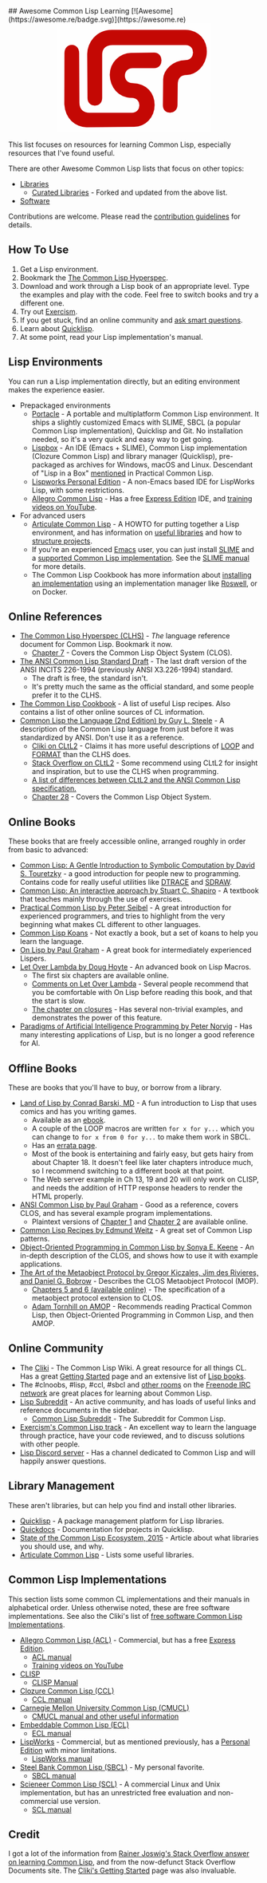 <div class="github-widget" data-repo="GustavBertram/awesome-common-lisp-learning"></div>
<script async src="https://pagead2.googlesyndication.com/pagead/js/adsbygoogle.js"></script><ins class="adsbygoogle" style="display:block" data-ad-client="ca-pub-6890694312814945" data-ad-slot="5473692530" data-ad-format="auto"  data-full-width-responsive="true"></ins><script>(adsbygoogle = window.adsbygoogle || []).push({});</script>
## Awesome Common Lisp Learning [![Awesome](https://awesome.re/badge.svg)](https://awesome.re)

<div align="center">
  <img src="https://raw.githubusercontent.com/GustavBertram/awesome-common-lisp-learning/master/LISP_logo_mid.png">
</div>

This list focuses on resources for learning Common Lisp, especially resources that I've found useful.

There are other Awesome Common Lisp lists that focus on other topics:
- [Libraries](https://github.com/CodyReichert/awesome-cl)
  - [Curated Libraries](https://github.com/vindarel/curated-awesome-cl) - Forked and updated from the above list.
- [Software](https://github.com/azzamsa/awesome-cl-software)

Contributions are welcome. Please read the [contribution guidelines](https://github.com/GustavBertram/awesome-common-lisp-learning/blob/master/contributing.md) for details.



## How To Use
1. Get a Lisp environment.
2. Bookmark the [The Common Lisp Hyperspec](http://www.lispworks.com/documentation/common-lisp.html).
3. Download and work through a Lisp book of an appropriate level. Type the examples and play with the code. Feel free to switch books and try a different one.
4. Try out [Exercism](http://exercism.io/languages/common-lisp/about).
5. If you get stuck, find an online community and [ask smart questions](http://www.catb.org/esr/faqs/smart-questions.html).
6. Learn about [Quicklisp](https://www.quicklisp.org/beta/).
7. At some point, read your Lisp implementation's manual.

## Lisp Environments
You can run a Lisp implementation directly, but an editing environment makes the experience easier.
- Prepackaged environments
  - [Portacle](https://shinmera.github.io/portacle/) - A portable and multiplatform Common Lisp environment. It ships a slightly customized Emacs with SLIME, SBCL (a popular Common Lisp implementation), Quicklisp and Git. No installation needed, so it's a very quick and easy way to get going.
  - [Lispbox](https://common-lisp.net/project/lispbox/) - An IDE (Emacs + SLIME), Common Lisp implementation (Clozure Common Lisp) and library manager (Quicklisp), pre-packaged as archives for Windows, macOS and Linux. Descendant of "Lisp in a Box" [mentioned](http://www.gigamonkeys.com/book/lather-rinse-repeat-a-tour-of-the-repl.html) in Practical Common Lisp.
  - [Lispworks Personal Edition](http://www.lispworks.com/downloads/) - A non-Emacs based IDE for LispWorks Lisp, with some restrictions.
  - [Allegro Common Lisp](https://franz.com/products/allegrocl/) - Has a free [Express Edition](https://franz.com/downloads/clp/survey) IDE, and [training videos on YouTube](https://www.youtube.com/channel/UCN36UrxtyNBJPaG0kmBJNRw).
- For advanced users
  - [Articulate Common Lisp](http://articulate-lisp.com) - A HOWTO for putting together a Lisp environment, and has information on [useful libraries](http://articulate-lisp.com/project/abcs.html) and how to [structure projects](http://articulate-lisp.com/project/new-project.html).
  - If you're an experienced [Emacs](https://www.gnu.org/software/emacs/) user, you can just install [SLIME](https://common-lisp.net/project/slime/) and a [supported Common Lisp implementation](https://common-lisp.net/project/slime/doc/html/Platforms.html#Platforms). See the [SLIME manual](https://common-lisp.net/project/slime/doc/html/) for more details.
  - The Common Lisp Cookbook has more information about [installing an implementation](https://lispcookbook.github.io/cl-cookbook/getting-started.html) using an implementation manager like [Roswell](https://github.com/roswell/roswell/wiki), or on Docker.

## Online References
- [The Common Lisp Hyperspec (CLHS)](http://www.lispworks.com/documentation/common-lisp.html) - *The* language reference document for Common Lisp. Bookmark it now.
  - [Chapter 7](http://www.lispworks.com/documentation/HyperSpec/Body/07_.htm) - Covers the Common Lisp Object System (CLOS).
- [The ANSI Common Lisp Standard Draft](http://cberr.us/tech_writings/notes/common_lisp_standard_draft.html) - The last draft version of the ANSI INCITS 226-1994 (previously ANSI X3.226-1994) standard.
  - The draft is free, the standard isn't.
  - It's pretty much the same as the official standard, and some people prefer it to the CLHS.
- [The Common Lisp Cookbook](http://lispcookbook.github.io/cl-cookbook/) - A list of useful Lisp recipes. Also contains a list of other online sources of CL information.
- [Common Lisp the Language (2nd Edition) by Guy L. Steele](https://www.cs.cmu.edu/Groups/AI/html/cltl/cltl2.html) - A description of the Common Lisp language from just before it was standardized by ANSI. Don't use it as a reference.
  - [Cliki on CLtL2](https://cliki.net/Getting+Started) - Claims it has more useful descriptions of [LOOP](http://www.cs.cmu.edu/afs/cs.cmu.edu/project/ai-repository/ai/html/cltl/clm/node235.html#SECTION003000000000000000000) and [FORMAT](http://www.cs.cmu.edu/afs/cs.cmu.edu/project/ai-repository/ai/html/cltl/clm/node200.html) than the CLHS does.
  - [Stack Overflow on CLtL2](https://stackoverflow.com/questions/108537/what-are-the-main-differences-between-cltl2-and-ansi-cl) - Some recommend using CLtL2 for insight and inspiration, but to use the CLHS when programming.
  - [A list of differences between CLtL2 and the ANSI Common Lisp specification.](http://linuxfinances.info/info/commonlisp.html#AEN9679)
  - [Chapter 28](https://www.cs.cmu.edu/Groups/AI/html/cltl/clm/node260.html#SECTION003200000000000000000) - Covers the Common Lisp Object System.

## Online Books
These books that are freely accessible online, arranged roughly in order from basic to advanced:
- [Common Lisp: A Gentle Introduction to Symbolic Computation by David S. Touretzky](http://www.cs.cmu.edu/~dst/LispBook/) - a good introduction for people new to programming. Contains code for really useful utilities like [DTRACE](http://www.cs.cmu.edu/~dst/Lisp/dtrace/) and [SDRAW](http://www.cs.cmu.edu/~dst/Lisp/sdraw/).
- [Common Lisp: An interactive approach by Stuart C. Shapiro](https://www.cse.buffalo.edu/~shapiro/Commonlisp/) - A textbook that teaches mainly through the use of exercises.
- [Practical Common Lisp by Peter Seibel](http://www.gigamonkeys.com/book/) - A great introduction for experienced programmers, and tries to highlight from the very beginning what makes CL different to other languages.
- [Common Lisp Koans](https://github.com/google/lisp-koans) - Not exactly a book, but a set of koans to help you learn the language.
- [On Lisp by Paul Graham](http://www.paulgraham.com/onlisp.html) - A great book for intermediately experienced Lispers.
- [Let Over Lambda by Doug Hoyte](https://letoverlambda.com) - An advanced book on Lisp Macros.
  - The first six chapters are available online.
  - [Comments on Let Over Lambda](https://www.reddit.com/r/lisp/comments/3actsc/let_over_lambda/) - Several people recommend that you be comfortable with On Lisp before reading this book, and that the start is slow.
  - [The chapter on closures](https://letoverlambda.com/index.cl/guest/chap2.html) - Has several non-trivial examples, and demonstrates the power of this feature.
- [Paradigms of Artificial Intelligence Programming by Peter Norvig](https://github.com/norvig/paip-lisp) - Has many interesting applications of Lisp, but is no longer a good reference for AI.

## Offline Books
These are books that you'll have to buy, or borrow from a library.
- [Land of Lisp by Conrad Barski, MD](http://landoflisp.com) - A fun introduction to Lisp that uses comics and has you writing games.
  - Available as an [ebook](https://www.nostarch.com/lisp.htm). 
  - A couple of the LOOP macros are written `for x for y...` which you can change to `for x from 0 for y...` to make them work in SBCL.
  - Has an [errata page](http://landoflisp.com/errata.html).
  - Most of the book is entertaining and fairly easy, but gets hairy from about Chapter 18. It doesn't feel like later chapters introduce much, so I recommend switching to a different book at that point.
  - The Web server example in Ch 13, 19 and 20 will only work on CLISP, and needs the addition of HTTP response headers to render the HTML properly.
- [ANSI Common Lisp by Paul Graham](http://www.paulgraham.com/acl.html) - Good as a reference, covers CLOS, and has several example program implementations.
  - Plaintext versions of [Chapter 1](http://lib.store.yahoo.net/lib/paulgraham/acl1.txt) and [Chapter 2](http://lib.store.yahoo.net/lib/paulgraham/acl2.txt) are available online.
- [Common Lisp Recipes by Edmund Weitz](http://weitz.de/cl-recipes/) - A great set of Common Lisp patterns.
- [Object-Oriented Programming in Common Lisp by Sonya E. Keene](https://www.amazon.com/Object-Oriented-Programming-COMMON-LISP-Programmers/dp/0201175894) - An in-depth description of the CLOS, and shows how to use it with example applications.
- [The Art of the Metaobject Protocol by Gregor Kiczales, Jim des Rivieres, and Daniel G. Bobrow](https://www.amazon.com/Art-Metaobject-Protocol-Gregor-Kiczales/dp/0262610744/) - Describes the CLOS Metaobject Protocol (MOP).
  - [Chapters 5 and 6 (available online)](http://metamodular.com/CLOS-MOP/) - The specification of a metaobject protocol extension to CLOS.
  - [Adam Tornhill on AMOP](http://www.adamtornhill.com/reviews/amop.htm) - Recommends reading Practical Common Lisp, then  Object-Oriented Programming in Common Lisp, and then AMOP.

## Online Community
- The [Cliki](http://cliki.net) - The Common Lisp Wiki. A great resource for all things CL. Has a great [Getting Started](http://cliki.net/Getting+Started) page and an extensive list of [Lisp books](http://cliki.net/Lisp%20books).
- The #clnoobs, #lisp, #ccl, #sbcl and [other rooms](https://www.cliki.net/IRC) on the [Freenode IRC network](http://freenode.net) are great places for learning about Common Lisp.
- [Lisp Subreddit](http://www.reddit.com/r/lisp/) - An active community, and has loads of useful links and reference documents in the sidebar.
  - [Common Lisp Subreddit](https://www.reddit.com/r/Common_Lisp) - The Subreddit for Common Lisp.
- [Exercism's Common Lisp track](http://exercism.io/languages/common-lisp/about) - An excellent way to learn the language through practice, have your code reviewed, and to discuss solutions with other people.
- [Lisp Discord server](https://discord.gg/GEyD6) - Has a channel dedicated to Common Lisp and will happily answer questions.


## Library Management
These aren't libraries, but can help you find and install other libraries.
- [Quicklisp](https://www.quicklisp.org/beta) - A package management platform for Lisp libraries.
- [Quickdocs](http://quickdocs.org) - Documentation for projects in Quicklisp.
- [State of the Common Lisp Ecosystem, 2015](http://borretti.me/article/common-lisp-sotu-2015) - Article about what libraries you should use, and why.
- [Articulate Common Lisp](http://articulate-lisp.com/project/abcs.html) - Lists some useful libraries.


## Common Lisp Implementations
This section lists some common CL implementations and their manuals in alphabetical order. Unless otherwise noted, these are free software implementations. See also the Cliki's list of [free software Common Lisp Implementations](https://www.cliki.net/Common%20Lisp%20implementation).
- [Allegro Common Lisp (ACL)](https://franz.com/products/allegrocl/) - Commercial, but has a free [Express Edition](https://franz.com/downloads/clp/survey).
  - [ACL manual](https://franz.com/support/documentation/)
  - [Training videos on YouTube](https://www.youtube.com/channel/UCN36UrxtyNBJPaG0kmBJNRw)
- [CLISP](https://clisp.sourceforge.io)
  - [CLISP Manual](https://clisp.sourceforge.io/impnotes.html)
- [Clozure Common Lisp (CCL)](https://ccl.clozure.com)
  - [CCL manual](https://ccl.clozure.com/manual/)
- [Carnegie Mellon University Common Lisp (CMUCL)](https://www.cons.org/cmucl/)
  - [CMUCL manual and other useful information](https://www.cons.org/cmucl/doc/index.html)
- [Embeddable Common Lisp (ECL)](https://common-lisp.net/project/ecl/)
  - [ECL manual](https://common-lisp.net/project/ecl/static/manual/)
- [LispWorks](http://www.lispworks.com/products/index.html) - Commercial, but as mentioned previously, has a [Personal Edition](http://www.lispworks.com/downloads/index.html) with minor limitations.
  - [LispWorks manual](http://www.lispworks.com/documentation/index.html)
- [Steel Bank Common Lisp (SBCL)](http://www.sbcl.org) - My personal favorite.
  - [SBCL manual](http://www.sbcl.org/manual/index.html)
- [Scieneer Common Lisp (SCL)](http://web.archive.org/web/20171014210404/http://www.scieneer.com/scl/) - A commercial Linux and Unix implementation, but has an unrestricted free evaluation and non-commercial use version.
  - [SCL manual](http://web.archive.org/web/20171014210404/http://www.scieneer.com/scl/doc/)

## Credit
I got a lot of the information from [Rainer Joswig's Stack Overflow answer on learning Common Lisp](https://stackoverflow.com/a/7224914/1005039), and from the now-defunct Stack Overflow Documents site. The [Cliki's Getting Started](https://cliki.net/Getting%20Started) page was also invaluable.
